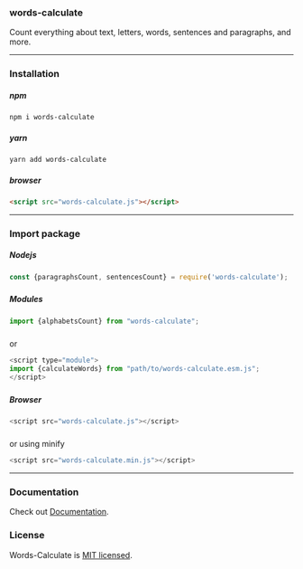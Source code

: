 ### words-calculate

Count everything about text, letters, words, sentences and paragraphs, and more.

---

### Installation

##### npm

```bash
npm i words-calculate
```
##### yarn

```bash
yarn add words-calculate
```

##### browser

```html
<script src="words-calculate.js"></script>
```

---

### Import package

##### Nodejs

```js
const {paragraphsCount, sentencesCount} = require('words-calculate');
```
###

##### Modules

```js
import {alphabetsCount} from "words-calculate";
```
#####
or
```js
<script type="module">
import {calculateWords} from "path/to/words-calculate.esm.js";
</script>
```

###

##### Browser

```js
<script src="words-calculate.js"></script>
```

#####

or using minify

```js
<script src="words-calculate.min.js"></script>
```




---

### Documentation

Check out [Documentation](https://github.com/sulealothman/words-calculate/blob/main/documentation.md).

### License

Words-Calculate is [MIT licensed](./LICENSE).